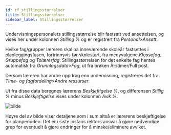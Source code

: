 ```yaml
---
id: tf_stillingsstorrelser
title: Stillingsstørrelser
sidebar_label: Stillingsstørrelser
---
```

Undervisningspersonalets stillingsstørrelse blir fastsatt ved ansettelsen, og vises her under kolonnen _Stilling %_ og er registrert fra _Personal>Ansatt_.  

Hvilke fag/grupper læreren skal ha inneværende skoleår fastsettes i planleggingsfasen, fortrinnsvis før skolestart, fra menyvalgene _Klassefag_, _Gruppefag_ og _Tolærerfag_. Stillingsstørrelsen for det enkelte fag hentes automatisk fra _Grunnlagsdata>Fag_, ut fra brøken Årstimer/Full post. 

Dersom læreren har andre oppdrag enn undervisning, registreres det fra _Time- og fagfordeling>Andre ressurser_. 

Ut fra disse data beregnes lærerens _Beskjeftigelse %_, og differensen _Stillig %_ minus _Beskjeftigelse_ vises under kolonnen _Avik %_.

![bilde](https://user-images.githubusercontent.com/80097133/146929621-71ba4ac4-2ccc-419c-9c30-ac52df1a727a.png)

Høyre del av bilde viser detaljene som i sum altså er lærerens beskjeftigelse for planperioden. Det er i siste instans rektors ansvar å gjøre nødvendige grep for eventuelt å gjøre endringer for å minske/eliminere avviket.
